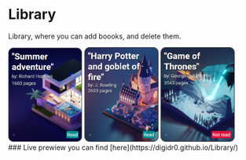 # Library
Library, where you can add boooks, and delete them.
  <div>
 <img src="/img/Ref1.png" width="30%">
 <img src="/img/Ref2.png" width="30%">
 <img src="/img/Ref3.png" width="30%">
  <div>
### Live prewiew you can find [here](https://digidr0.github.io/Library/)
